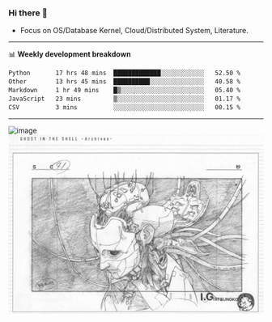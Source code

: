 ### Hi there 👋
<!-- * Daily Meditation via Leetcode/Competitive-Programming. -->
* Focus on OS/Database Kernel, Cloud/Distributed System, Literature.

-------

📊 **Weekly development breakdown**
<!--START_SECTION:waka-->

```txt
Python       17 hrs 48 mins  █████████████░░░░░░░░░░░░   52.50 %
Other        13 hrs 45 mins  ██████████░░░░░░░░░░░░░░░   40.58 %
Markdown     1 hr 49 mins    █▒░░░░░░░░░░░░░░░░░░░░░░░   05.40 %
JavaScript   23 mins         ▒░░░░░░░░░░░░░░░░░░░░░░░░   01.17 %
CSV          3 mins          ░░░░░░░░░░░░░░░░░░░░░░░░░   00.15 %
```

<!--END_SECTION:waka-->

-------

<!-- [![Leetcode Stats](https://leetcard.jacoblin.cool/hzhang413?font=Fira+Mono)](https://leetcode.com/fxrc) -->
![image](./cyberpunk-ghost-in-the-shell.gif)
![image](./gis-archive.png)

